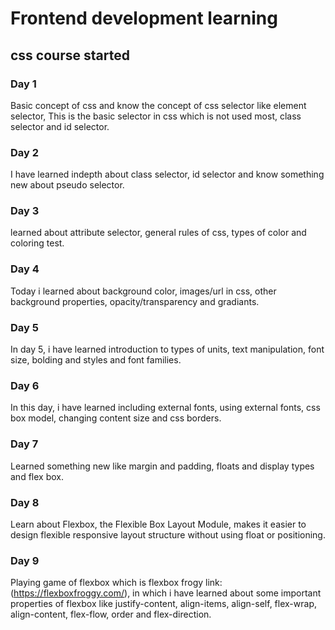 # Frontend development learning


## css course started

### Day 1
Basic concept of css and know the concept of css selector like element selector, This
is the basic selector in css which is not used most, class selector and id selector.

### Day 2
I have learned indepth about class selector, id selector and know something new 
about pseudo selector. 

### Day 3 
learned about attribute selector, general rules of css, types of color and coloring test.

### Day 4 
Today i learned about background color, images/url in css, other background properties,
opacity/transparency and gradiants.

### Day 5
In day 5, i have learned introduction to types of units, text manipulation, font size, bolding and styles and font families.

### Day 6
In this day, i have learned including external fonts, using external fonts, css box model, changing content size and css borders.

### Day 7
Learned something new like margin and padding, floats and display types and flex box.

### Day 8
Learn about Flexbox, the Flexible Box Layout Module, makes it easier to design flexible responsive layout structure without using float or positioning.

### Day 9
Playing game of flexbox which is flexbox frogy link:(https://flexboxfroggy.com/), in which i have learned about some important properties of flexbox like justify-content, align-items, align-self, flex-wrap, align-content, flex-flow, order and flex-direction.